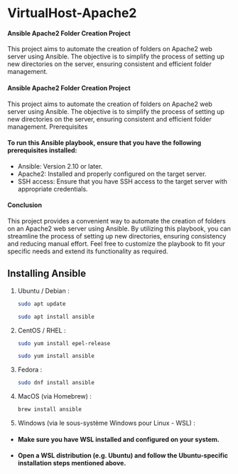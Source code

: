 # VirtualHost-Apache2

#### Ansible Apache2 Folder Creation Project
This project aims to automate the creation of folders on Apache2 web server using Ansible. The objective is to simplify the process of setting up new directories on the server, ensuring consistent and efficient folder management.


#### Ansible Apache2 Folder Creation Project

This project aims to automate the creation of folders on Apache2 web server using Ansible. The objective is to simplify the process of setting up new directories on the server, ensuring consistent and efficient folder management.
Prerequisites

#### To run this Ansible playbook, ensure that you have the following prerequisites installed:

- Ansible: Version 2.10 or later.
- Apache2: Installed and properly configured on the target server.
- SSH access: Ensure that you have SSH access to the target server with appropriate credentials.

#### Conclusion

This project provides a convenient way to automate the creation of folders on an Apache2 web server using Ansible. By utilizing this playbook, you can streamline the process of setting up new directories, ensuring consistency and reducing manual effort. Feel free to customize the playbook to fit your specific needs and extend its functionality as required.
## Installing Ansible

1. Ubuntu / Debian :
    ```sh
    sudo apt update
    ```
    ```sh
    sudo apt install ansible

2. CentOS / RHEL :
    ````sh
    sudo yum install epel-release
    ````
    ````sh
    sudo yum install ansible
    `````
3. Fedora :

    ````sh
    sudo dnf install ansible
    ````
4. MacOS (via Homebrew) :

    `````sh
    brew install ansible

5. Windows (via le sous-système Windows pour Linux - WSL) :
-  #### Make sure you have WSL installed and configured on your system.
 - ####   Open a WSL distribution (e.g. Ubuntu) and follow the Ubuntu-specific installation steps mentioned above.    

